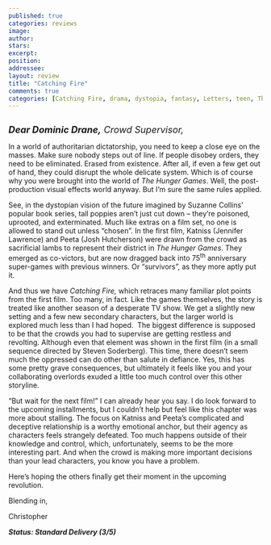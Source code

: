 ```yaml
---
published: true
categories: reviews
image:
author: 
stars: 
excerpt: 
position: 
addressee: 
layout: review
title: "Catching Fire"
comments: true
categories: [Catching Fire, drama, dystopia, fantasy, Letters, teen, The Hunger Games]
---
```

<div><p><span class="full-image-block ssNonEditable"><span><a href="/letters/2013/11/21/catching-fire.html"><img src="http://static.squarespace.com/static/5005f6bcc4aa41161b33e89e/5329cf1fe4b07c068ebf74de/5329cf1fe4b07c068ebf790c/1385090490075/Catching%20Fire.jpg" alt="" /></a></span></span></p>
<p class="Body"><em><span style="font-size:130%;"><strong>Dear Dominic Drane,</strong> Crowd Supervisor,</span></em></p>
<p class="Body">In a world of authoritarian dictatorship, you need to keep a close eye on the masses. Make sure nobody steps out of line. If people disobey orders, they need to be eliminated. Erased from existence. After all, if even a few get out of hand, they could disrupt the whole delicate system. Which is of course why you were brought into the world of <em>The Hunger Games</em>. Well, the post-production visual effects world anyway. But I&rsquo;m sure the same rules applied.</p>
<p class="Body">See, in the dystopian vision of the future imagined by Suzanne Collins&rsquo; popular book series, tall poppies aren&rsquo;t just cut down &ndash; they&rsquo;re poisoned, uprooted, and exterminated. Much like extras on a film set, no one is allowed to stand out unless &ldquo;chosen&rdquo;. In the first film, Katniss (Jennifer Lawrence) and Peeta (Josh Hutcherson) were drawn from the crowd as sacrificial lambs to represent their district in <em>The Hunger Games</em>. They emerged as co-victors, but are now dragged back into 75<sup>th</sup> anniversary super-games with previous winners. Or &ldquo;survivors&rdquo;, as they more aptly put it.</p>
<p class="Body">And thus we have <em>Catching Fire, </em>which retraces many familiar plot points from the first film. Too many, in fact. Like the games themselves, the story is treated like another season of a desperate TV show. We get a slightly new setting and a few new secondary characters, but the larger world is explored much less than I had hoped.&nbsp; The biggest difference is supposed to be that the crowds you had to supervise are getting restless and revolting. Although even that element was shown in the first film (in a small sequence directed by Steven Soderberg). This time, there doesn&rsquo;t seem much the oppressed can do other than salute in defiance. Yes, this has some pretty grave consequences, but ultimately it feels like you and your collaborating overlords exuded a little too much control over this other storyline.</p>
<p class="Body">&ldquo;But wait for the next film!&rdquo; I can already hear you say. I do look forward to the upcoming installments, but I couldn&rsquo;t help but feel like this chapter was more about stalling. The focus on Katniss and Peeta&rsquo;s complicated and deceptive relationship is a worthy emotional anchor, but their agency as characters feels strangely defeated. Too much happens outside of their knowledge and control, which, unfortunately, seems to be the more interesting part. And when the crowd is making more important decisions than your lead characters, you know you have a problem.</p>
<p class="Body">Here&rsquo;s hoping the others finally get their moment in the upcoming revolution.</p>
<p class="Body">Blending in,</p>
<p class="Body">Christopher</p>
<p class="Body"><strong><em>Status: Standard Delivery (3/5)</em></strong></p></div>
